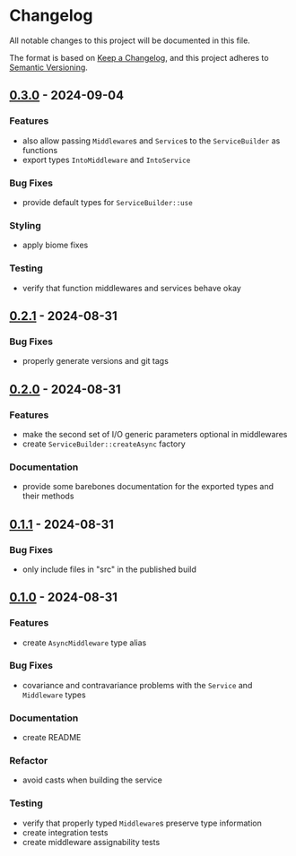 # Changelog

All notable changes to this project will be documented in this file.

The format is based on [Keep a Changelog](https://keepachangelog.com/en/1.1.0/),
and this project adheres to [Semantic Versioning](https://semver.org/spec/v2.0.0.html).

## [0.3.0] - 2024-09-04

### Features

- also allow passing `Middleware`s and `Service`s to the `ServiceBuilder` as functions
- export types `IntoMiddleware` and `IntoService`

### Bug Fixes

- provide default types for `ServiceBuilder::use`

### Styling

- apply biome fixes

### Testing

- verify that function middlewares and services behave okay

## [0.2.1] - 2024-08-31

### Bug Fixes

- properly generate versions and git tags

## [0.2.0] - 2024-08-31

### Features

- make the second set of I/O generic parameters optional in middlewares
- create `ServiceBuilder::createAsync` factory

### Documentation

- provide some barebones documentation for the exported types and their methods

## [0.1.1] - 2024-08-31

### Bug Fixes

- only include files in "src" in the published build

## [0.1.0] - 2024-08-31

### Features

- create `AsyncMiddleware` type alias

### Bug Fixes

- covariance and contravariance problems with the `Service` and `Middleware` types

### Documentation

- create README

### Refactor

- avoid casts when building the service

### Testing

- verify that properly typed `Middleware`s preserve type information
- create integration tests
- create middleware assignability tests

[0.3.0]: https://github.com/zenekron/zecomi/compare/v0.2.1..v0.3.0
[0.2.1]: https://github.com/zenekron/zecomi/compare/v0.2.0..v0.2.1
[0.2.0]: https://github.com/zenekron/zecomi/compare/v0.1.1..v0.2.0
[0.1.1]: https://github.com/zenekron/zecomi/compare/v0.1.0..v0.1.1
[0.1.0]: https://github.com/zenekron/zecomi/tag/v0.1.0

